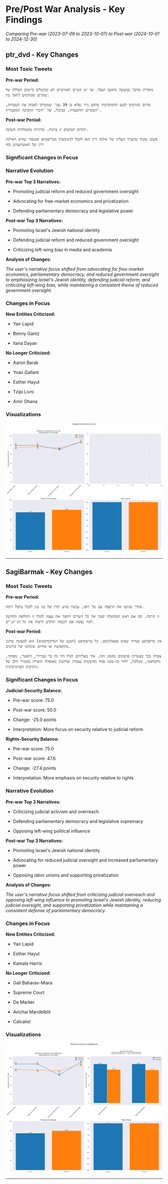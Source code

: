 # Pre/Post War Analysis - Key Findings

*Comparing Pre-war (2023-07-09 to 2023-10-07) to Post-war (2024-10-01 to 2024-12-30)*



## ptr_dvd - Key Changes


### Most Toxic Tweets


**Pre-war Period:**

```
מוסרית מדובר במעשה מתועב ושפל. אך יש קשיים תאורטיים לא מבוטלים ביישום הפללה של שקרים שקודמים ליחסי מין.
```

```
פורום המרצים למען הדמוקרטיה פרסם נייר נפלא בן 39 עמ' שמטרתו לאבחן את הטעויות, השקרים וההטעיות, כביכול, של 'דוברי ההפיכה המשטרית'.
```


**Post-war Period:**

```
יהודים חמושים זו ציונות. מדיניות ממשלתית חשובה.
```

```
פשוט שקוף שהערך העליון של אילנה דיין הוא לקבל לגיטימציה מכריסטיאן אמנפור שהיא האילנה דיין של האנטישמים בחו
```


### Significant Changes in Focus


### Narrative Evolution

**Pre-war Top 3 Narratives:**

- Promoting judicial reform and reduced government oversight

- Advocating for free-market economics and privatization

- Defending parliamentary democracy and legislative power


**Post-war Top 3 Narratives:**

- Promoting Israel's Jewish national identity

- Defending judicial reform and reduced government oversight

- Criticizing left-wing bias in media and academia


**Analysis of Changes:**

*The user's narrative focus shifted from advocating for free-market economics, parliamentary democracy, and reduced government oversight to emphasizing Israel's Jewish identity, defending judicial reform, and criticizing left-wing bias, while maintaining a consistent theme of reduced government oversight.*



### Changes in Focus


**New Entities Criticized:**

- Yair Lapid

- Benny Gantz

- Ilana Dayan


**No Longer Criticized:**

- Aaron Barak

- Yoav Gallant

- Esther Hayut

- Tzipi Livni

- Amir Ohana


### Visualizations

![Analysis Summary for ptr_dvd](data\user_analysis\analysis_ptr_dvd_20250112_171820.png)


---


## SagiBarmak - Key Changes


### Most Toxic Tweets


**Pre-war Period:**

```
אחרי שניגבו את הרצפה עם טל רוסו, עכשיו מגיע תורו של בני גנץ לקבל טיפול דומה.
```

```
זו הרמה. מה אם ראש הממשלה יפטר את כל השרים ויהפוך את עצמו למלך זו החלופה החדשה למה נעשה אם הכנסת תחליט לרצוח את כל הג'ינג'ים.
```


**Post-war Period:**

```
אין מרקסיסט אמיתי שאינו סטאליניסט. כל טרוצקיסט (הבנט של המרקסיסטים) הוא למעשה בורגני בתחפושת או אידיוט שימושי של בורגנים.
```

```
צפיתי כבר בעשרות סרטונים מהסוג הזה. איך מצליחים לגדל דור כל כך שברירי, היסטרי, מפוחד, נרקסיסטי, מבולבל, רדוד ובו-בזמן נפוח מחשיבות עצמית וצדקנות מאוסה? תוצריה מכמירי הלב של התרבות הפרוגרסיבית.
```


### Significant Changes in Focus

**Judicial-Security Balance:**

- Pre-war score: 75.0

- Post-war score: 50.0

- Change: -25.0 points

- Interpretation: More focus on security relative to judicial reform


**Rights-Security Balance:**

- Pre-war score: 75.0

- Post-war score: 47.6

- Change: -27.4 points

- Interpretation: More emphasis on security relative to rights



### Narrative Evolution

**Pre-war Top 3 Narratives:**

- Criticizing judicial activism and overreach

- Defending parliamentary democracy and legislative supremacy

- Opposing left-wing political influence


**Post-war Top 3 Narratives:**

- Promoting Israel's Jewish national identity

- Advocating for reduced judicial oversight and increased parliamentary power

- Opposing labor unions and supporting privatization


**Analysis of Changes:**

*The user's narrative focus shifted from criticizing judicial overreach and opposing left-wing influence to promoting Israel's Jewish identity, reducing judicial oversight, and supporting privatization while maintaining a consistent defense of parliamentary democracy.*



### Changes in Focus


**New Entities Criticized:**

- Yair Lapid

- Esther Hayut

- Kamala Harris


**No Longer Criticized:**

- Gali Baharav-Miara

- Supreme Court

- De Marker

- Avichai Mandelblit

- Calcalist


### Visualizations

![Analysis Summary for SagiBarmak](data\user_analysis\analysis_SagiBarmak_20250112_171822.png)


---
